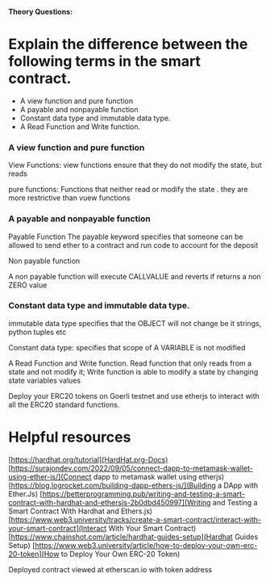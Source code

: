 **Theory Questions:**

# Explain the difference between the following terms in the smart contract.

  - A view function and pure function
  - A payable and nonpayable function
  - Constant data type and immutable data type.
  - A Read Function and Write function.

### A view function and pure function

View Functions:
view functions ensure that they do not modify the state, but reads 

pure functions:
Functions that neither read or modify the state . they are more restrictive than vuew functions

### A payable and nonpayable function

Payable Function
The payable keyword specifies that someone can be allowed to send ether to a contract and run code to account for the deposit

Non payable function

A non payable function will execute CALLVALUE and reverts if returns a non ZERO value


 ### Constant data type and immutable data type.

 immutable data type specifies that the OBJECT will not change be it strings, python tuples etc

 Constant data type: specifies that scope of A VARIABLE is not modified 


 A Read Function and Write function.
 Read function that only reads from a state and not modify it;
 Write function is able to modify a state by changing state variables values


 Deploy your ERC20 tokens on Goerli testnet and use etherjs to interact with all the ERC20 standard functions.
 # Helpful resources
 [https://hardhat.org/tutorial](HardHat.prg-Docs)
 [https://surajondev.com/2022/09/05/connect-dapp-to-metamask-wallet-using-ether-js/](Connect dapp to metamask wallet using etherjs)
 [https://blog.logrocket.com/building-dapp-ethers-js/](Building a DApp with Ether.Js)
 [https://betterprogramming.pub/writing-and-testing-a-smart-contract-with-hardhat-and-ethersjs-2b0dbd450997](Writing and Testing a Smart Contract With Hardhat and Ethers.js)
 [https://www.web3.university/tracks/create-a-smart-contract/interact-with-your-smart-contract](Interact With Your Smart Contract)
 [https://www.chainshot.com/article/hardhat-guides-setup](Hardhat Guides Setup)
 [https://www.web3.university/article/how-to-deploy-your-own-erc-20-token](How to Deploy Your Own ERC-20 Token)

Deployed contract viewed at etherscan.io with token address




